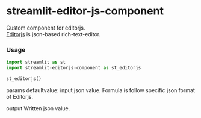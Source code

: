 # streamlit-editor-js-component

Custom component for editorjs.  
[Editorjs](https://editorjs.io/) is json-based rich-text-editor.  

### Usage

``` python
import streamlit as st
import streamlit-editorjs-component as st_editorjs

st_editorjs()
```
params
    defaultvalue: input json value. Formula is follow specific json format of Editorjs.

output
    Written json value.